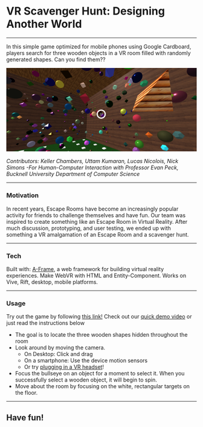 # VR Scavenger Hunt: Designing Another World

---

In this simple game optimized for mobile phones using Google Cardboard, players search for three wooden objects in a VR room filled with randomly generated shapes.  Can you find them??

![](figures/headerimg.png)

_Contributors: Keller Chambers, Uttam Kumaran, Lucas Nicolois, Nick Simons_
_-For Human-Computer Interaction with Professor Evan Peck, Bucknell University Department of Computer Science_

---

### Motivation

In recent years, Escape Rooms have become an increasingly popular activity for friends to challenge themselves and have fun.  Our team was inspired to create something like an Escape Room in Virtual Reality.  After much discussion, prototyping, and user testing, we ended up with something a VR amalgamation of an Escape Room and a scavenger hunt.  

---

### Tech

Built with:
[A-Frame](https://aframe.io), a web framework for building virtual reality experiences. Make WebVR with HTML and Entity-Component. Works on Vive, Rift, desktop, mobile platforms.

---

### Usage

Try out the game by following [this link!](https://amber-condor.glitch.me/)
Check out our [quick demo video](https://www.youtube.com/watch?v=Z5Izr_7c_iA) or just read the instructions below

* The goal is to locate the three wooden shapes hidden throughout the room
* Look around by moving the camera.
    * On Desktop: Click and drag
    * On a smartphone: Use the device motion sensors
    * Or try [plugging in a VR headset](https://webvr.rocks)!
* Focus the bullseye on an object for a moment to select it.  When you successfully select a wooden object, it will begin to spin.
* Move about the room by focusing on the white, rectangular targets on the floor.

---

## Have fun!
